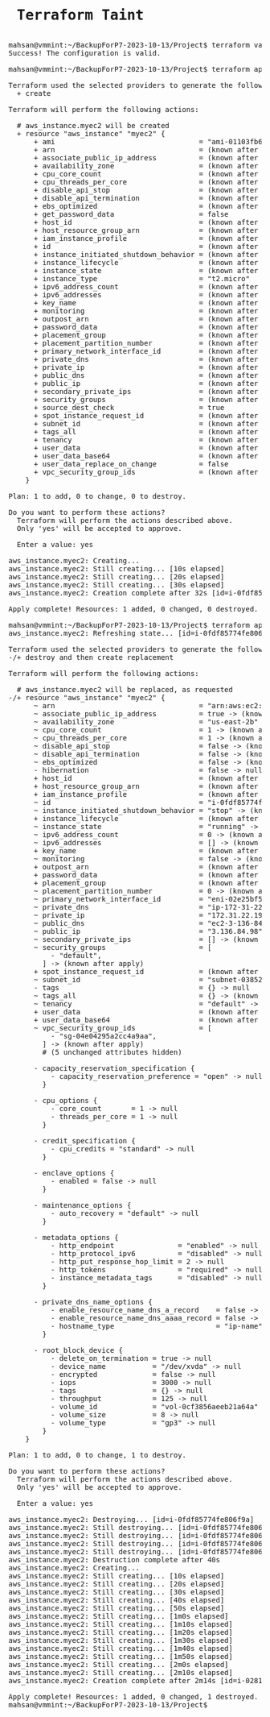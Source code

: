 <pre>
<h1> Terraform Taint </h1>
mahsan@vmmint:~/BackupForP7-2023-10-13/Project$ terraform validate
Success! The configuration is valid.

mahsan@vmmint:~/BackupForP7-2023-10-13/Project$ terraform apply

Terraform used the selected providers to generate the following execution plan. Resource actions are indicated with the following symbols:
  + create

Terraform will perform the following actions:

  # aws_instance.myec2 will be created
  + resource "aws_instance" "myec2" {
      + ami                                  = "ami-01103fb68b3569475"
      + arn                                  = (known after apply)
      + associate_public_ip_address          = (known after apply)
      + availability_zone                    = (known after apply)
      + cpu_core_count                       = (known after apply)
      + cpu_threads_per_core                 = (known after apply)
      + disable_api_stop                     = (known after apply)
      + disable_api_termination              = (known after apply)
      + ebs_optimized                        = (known after apply)
      + get_password_data                    = false
      + host_id                              = (known after apply)
      + host_resource_group_arn              = (known after apply)
      + iam_instance_profile                 = (known after apply)
      + id                                   = (known after apply)
      + instance_initiated_shutdown_behavior = (known after apply)
      + instance_lifecycle                   = (known after apply)
      + instance_state                       = (known after apply)
      + instance_type                        = "t2.micro"
      + ipv6_address_count                   = (known after apply)
      + ipv6_addresses                       = (known after apply)
      + key_name                             = (known after apply)
      + monitoring                           = (known after apply)
      + outpost_arn                          = (known after apply)
      + password_data                        = (known after apply)
      + placement_group                      = (known after apply)
      + placement_partition_number           = (known after apply)
      + primary_network_interface_id         = (known after apply)
      + private_dns                          = (known after apply)
      + private_ip                           = (known after apply)
      + public_dns                           = (known after apply)
      + public_ip                            = (known after apply)
      + secondary_private_ips                = (known after apply)
      + security_groups                      = (known after apply)
      + source_dest_check                    = true
      + spot_instance_request_id             = (known after apply)
      + subnet_id                            = (known after apply)
      + tags_all                             = (known after apply)
      + tenancy                              = (known after apply)
      + user_data                            = (known after apply)
      + user_data_base64                     = (known after apply)
      + user_data_replace_on_change          = false
      + vpc_security_group_ids               = (known after apply)
    }

Plan: 1 to add, 0 to change, 0 to destroy.

Do you want to perform these actions?
  Terraform will perform the actions described above.
  Only 'yes' will be accepted to approve.

  Enter a value: yes

aws_instance.myec2: Creating...
aws_instance.myec2: Still creating... [10s elapsed]
aws_instance.myec2: Still creating... [20s elapsed]
aws_instance.myec2: Still creating... [30s elapsed]
aws_instance.myec2: Creation complete after 32s [id=i-0fdf85774fe806f9a]

Apply complete! Resources: 1 added, 0 changed, 0 destroyed.

mahsan@vmmint:~/BackupForP7-2023-10-13/Project$ terraform apply -replace="aws_instance.myec2"
aws_instance.myec2: Refreshing state... [id=i-0fdf85774fe806f9a]

Terraform used the selected providers to generate the following execution plan. Resource actions are indicated with the following symbols:
-/+ destroy and then create replacement

Terraform will perform the following actions:

  # aws_instance.myec2 will be replaced, as requested
-/+ resource "aws_instance" "myec2" {
      ~ arn                                  = "arn:aws:ec2:us-east-2:954854060441:instance/i-0fdf85774fe806f9a" -> (known after apply)
      ~ associate_public_ip_address          = true -> (known after apply)
      ~ availability_zone                    = "us-east-2b" -> (known after apply)
      ~ cpu_core_count                       = 1 -> (known after apply)
      ~ cpu_threads_per_core                 = 1 -> (known after apply)
      ~ disable_api_stop                     = false -> (known after apply)
      ~ disable_api_termination              = false -> (known after apply)
      ~ ebs_optimized                        = false -> (known after apply)
      - hibernation                          = false -> null
      + host_id                              = (known after apply)
      + host_resource_group_arn              = (known after apply)
      + iam_instance_profile                 = (known after apply)
      ~ id                                   = "i-0fdf85774fe806f9a" -> (known after apply)
      ~ instance_initiated_shutdown_behavior = "stop" -> (known after apply)
      + instance_lifecycle                   = (known after apply)
      ~ instance_state                       = "running" -> (known after apply)
      ~ ipv6_address_count                   = 0 -> (known after apply)
      ~ ipv6_addresses                       = [] -> (known after apply)
      + key_name                             = (known after apply)
      ~ monitoring                           = false -> (known after apply)
      + outpost_arn                          = (known after apply)
      + password_data                        = (known after apply)
      + placement_group                      = (known after apply)
      ~ placement_partition_number           = 0 -> (known after apply)
      ~ primary_network_interface_id         = "eni-02e25bf54b83769eb" -> (known after apply)
      ~ private_dns                          = "ip-172-31-22-198.us-east-2.compute.internal" -> (known after apply)
      ~ private_ip                           = "172.31.22.198" -> (known after apply)
      ~ public_dns                           = "ec2-3-136-84-98.us-east-2.compute.amazonaws.com" -> (known after apply)
      ~ public_ip                            = "3.136.84.98" -> (known after apply)
      ~ secondary_private_ips                = [] -> (known after apply)
      ~ security_groups                      = [
          - "default",
        ] -> (known after apply)
      + spot_instance_request_id             = (known after apply)
      ~ subnet_id                            = "subnet-03852e1095ae7efbc" -> (known after apply)
      - tags                                 = {} -> null
      ~ tags_all                             = {} -> (known after apply)
      ~ tenancy                              = "default" -> (known after apply)
      + user_data                            = (known after apply)
      + user_data_base64                     = (known after apply)
      ~ vpc_security_group_ids               = [
          - "sg-04e04295a2cc4a9aa",
        ] -> (known after apply)
        # (5 unchanged attributes hidden)

      - capacity_reservation_specification {
          - capacity_reservation_preference = "open" -> null
        }

      - cpu_options {
          - core_count       = 1 -> null
          - threads_per_core = 1 -> null
        }

      - credit_specification {
          - cpu_credits = "standard" -> null
        }

      - enclave_options {
          - enabled = false -> null
        }

      - maintenance_options {
          - auto_recovery = "default" -> null
        }

      - metadata_options {
          - http_endpoint               = "enabled" -> null
          - http_protocol_ipv6          = "disabled" -> null
          - http_put_response_hop_limit = 2 -> null
          - http_tokens                 = "required" -> null
          - instance_metadata_tags      = "disabled" -> null
        }

      - private_dns_name_options {
          - enable_resource_name_dns_a_record    = false -> null
          - enable_resource_name_dns_aaaa_record = false -> null
          - hostname_type                        = "ip-name" -> null
        }

      - root_block_device {
          - delete_on_termination = true -> null
          - device_name           = "/dev/xvda" -> null
          - encrypted             = false -> null
          - iops                  = 3000 -> null
          - tags                  = {} -> null
          - throughput            = 125 -> null
          - volume_id             = "vol-0cf3856aeeb21a64a" -> null
          - volume_size           = 8 -> null
          - volume_type           = "gp3" -> null
        }
    }

Plan: 1 to add, 0 to change, 1 to destroy.

Do you want to perform these actions?
  Terraform will perform the actions described above.
  Only 'yes' will be accepted to approve.

  Enter a value: yes

aws_instance.myec2: Destroying... [id=i-0fdf85774fe806f9a]
aws_instance.myec2: Still destroying... [id=i-0fdf85774fe806f9a, 10s elapsed]
aws_instance.myec2: Still destroying... [id=i-0fdf85774fe806f9a, 20s elapsed]
aws_instance.myec2: Still destroying... [id=i-0fdf85774fe806f9a, 30s elapsed]
aws_instance.myec2: Still destroying... [id=i-0fdf85774fe806f9a, 40s elapsed]
aws_instance.myec2: Destruction complete after 40s
aws_instance.myec2: Creating...
aws_instance.myec2: Still creating... [10s elapsed]
aws_instance.myec2: Still creating... [20s elapsed]
aws_instance.myec2: Still creating... [30s elapsed]
aws_instance.myec2: Still creating... [40s elapsed]
aws_instance.myec2: Still creating... [50s elapsed]
aws_instance.myec2: Still creating... [1m0s elapsed]
aws_instance.myec2: Still creating... [1m10s elapsed]
aws_instance.myec2: Still creating... [1m20s elapsed]
aws_instance.myec2: Still creating... [1m30s elapsed]
aws_instance.myec2: Still creating... [1m40s elapsed]
aws_instance.myec2: Still creating... [1m50s elapsed]
aws_instance.myec2: Still creating... [2m0s elapsed]
aws_instance.myec2: Still creating... [2m10s elapsed]
aws_instance.myec2: Creation complete after 2m14s [id=i-0281304cd461fefdf]

Apply complete! Resources: 1 added, 0 changed, 1 destroyed.
mahsan@vmmint:~/BackupForP7-2023-10-13/Project$ 
</pre>


